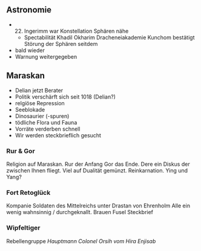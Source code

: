 ## Astronomie
* 22. Ingerimm war Konstellation Sphären nähe
	* Spectabilität Khadil Okharim Dracheneiakademie Kunchom bestätigt Störung der Sphären seitdem
* bald wieder
* Warnung weitergegeben

## Maraskan
* Delian jetzt Berater
* Politik verschärft sich seit 1018 (Delian?)
* relgiöse Repression
* Seeblokade
* Dinosaurier (-spuren)
* tödliche Flora und Fauna
* Vorräte verderben schnell
* Wir werden steckbrieflich gesucht

### Rur & Gor
Religion auf Maraskan. Rur der Anfang Gor das Ende. Dere ein Diskus der zwischen Ihnen fliegt. Viel auf Dualität gemünzt. Reinkarnation. Ying und Yang?
### Fort Retoglück
Kompanie Soldaten des Mittelreichs unter Drastan von Ehrenholm
Alle ein wenig wahnsinnig / durchgeknallt.
Brauen Fusel
Steckbrief

### Wipfeltiger
Rebellengruppe
_Hauptmann Colonel Orsih vom Hira_
_Enjisab_


